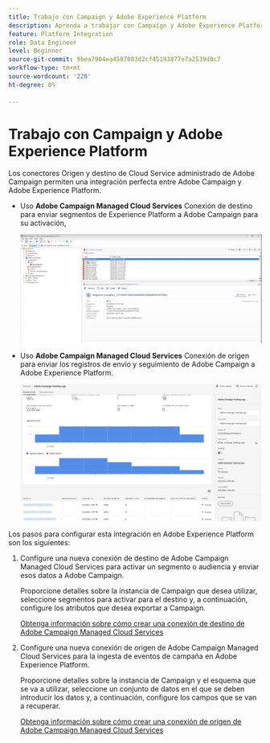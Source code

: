 ```yaml
---
title: Trabajo con Campaign y Adobe Experience Platform
description: Aprenda a trabajar con Campaign y Adobe Experience Platform
feature: Platform Integration
role: Data Engineer
level: Beginner
source-git-commit: 9bea7904ea4507083d2cf45193877e7a2539d0c7
workflow-type: tm+mt
source-wordcount: '220'
ht-degree: 0%

---
```


# Trabajo con Campaign y Adobe Experience Platform

Los conectores Origen y destino de Cloud Service administrado de Adobe Campaign permiten una integración perfecta entre Adobe Campaign y Adobe Experience Platform.

* Uso **Adobe Campaign Managed Cloud Services** Conexión de destino para enviar segmentos de Experience Platform a Adobe Campaign para su activación,

   ![](assets/aep-destination.png)

* Uso **Adobe Campaign Managed Cloud Services** Conexión de origen para enviar los registros de envío y seguimiento de Adobe Campaign a Adobe Experience Platform.

   ![](assets/aep-logs.png)

Los pasos para configurar esta integración en Adobe Experience Platform son los siguientes:

1. Configure una nueva conexión de destino de Adobe Campaign Managed Cloud Services para activar un segmento o audiencia y enviar esos datos a Adobe Campaign.

   Proporcione detalles sobre la instancia de Campaign que desea utilizar, seleccione segmentos para activar para el destino y, a continuación, configure los atributos que desea exportar a Campaign.

   [Obtenga información sobre cómo crear una conexión de destino de Adobe Campaign Managed Cloud Services](https://www.adobe.com/go/destinations-adobe-campaign-managed-cloud-services-en)

1. Configure una nueva conexión de origen de Adobe Campaign Managed Cloud Services para la ingesta de eventos de campaña en Adobe Experience Platform.

   Proporcione detalles sobre la instancia de Campaign y el esquema que se va a utilizar, seleccione un conjunto de datos en el que se deben introducir los datos y, a continuación, configure los campos que se van a recuperar.

   [Obtenga información sobre cómo crear una conexión de origen de Adobe Campaign Managed Cloud Services](https://www.adobe.com/go/sources-campaign-ui-en)
